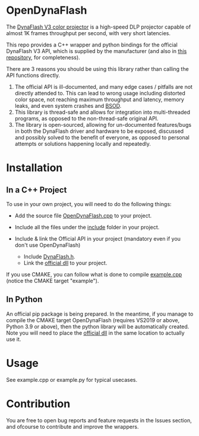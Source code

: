 # OpenDynaFlash

The [DynaFlash V3 color projector](https://www.vision.ict.e.titech.ac.jp/projects/dynaflashv3/index.html) is a high-speed DLP projector capable of almost 1K frames throughput per second, with very short latencies.

This repo provides a C++ wrapper and python bindings for the official DynaFlash V3 API, which is supplied by the manufacturer (and also in [this repository](https://github.com/yoterel/OpenDynaFlash/tree/main/official_API), for completeness).

There are 3 reasons you should be using this library rather than calling the API functions directly.

1) The official API is ill-documented, and many edge cases / pitfalls are not directly attended to. This can lead to wrong usage including distorted color space, not reaching maximum throughput and latency, memory leaks, and even system crashes and [BSOD](https://en.wikipedia.org/wiki/Blue_screen_of_death).
2) This library is thread-safe and allows for integration into multi-threaded programs, as opposed to the non-thread-safe original API.
3) The library is open-sourced, allowing for un-documented features/bugs in both the DynaFlash driver and hardware to be exposed, discussed and possibly solved to the benefit of everyone, as opposed to personal attempts or solutions happening locally and repeatedly.

# Installation
## In a C++ Project
To use in your own project, you will need to do the following things:

- Add the source file [OpenDynaFlash.cpp](https://github.com/yoterel/OpenDynaFlash/blob/main/src/OpenDynaFlash.cpp) to your project.
- Include all the files under the [include](https://github.com/yoterel/OpenDynaFlash/tree/main/include) folder in your project.

- Include & link the Official API in your project (mandatory even if you don't use OpenDynaFlash)
  - Include [DynaFlash.h](https://github.com/yoterel/OpenDynaFlash/blob/main/official_API/include/DynaFlash.h).
  - Link the [official dll](https://github.com/yoterel/OpenDynaFlash/blob/main/official_API/lib/DynaFlash200.dll) to your project.

If you use CMAKE, you can follow what is done to compile [example.cpp](https://github.com/yoterel/OpenDynaFlash/blob/main/examples/example.cpp) (notice the CMAKE target "example").


## In Python
An official pip package is being prepared. In the meantime, if you manage to compile the CMAKE target OpenDynaFlash (requires VS2019 or above, Python 3.9 or above), then the python library will be automatically created. Note you will need to place the [official dll](https://github.com/yoterel/OpenDynaFlash/blob/main/official_API/lib/DynaFlash200.dll) in the same location to actually use it.

# Usage
See example.cpp or example.py for typical usecases.

# Contribution
You are free to open bug reports and feature requests in the Issues section, and ofcourse to contribute and improve the wrappers.
